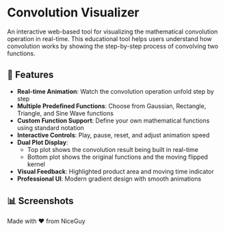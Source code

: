 # Convolution Visualizer

An interactive web-based tool for visualizing the mathematical convolution operation in real-time. This educational tool helps users understand how convolution works by showing the step-by-step process of convolving two functions.

## 🎯 Features

- **Real-time Animation**: Watch the convolution operation unfold step by step
- **Multiple Predefined Functions**: Choose from Gaussian, Rectangle, Triangle, and Sine Wave functions
- **Custom Function Support**: Define your own mathematical functions using standard notation
- **Interactive Controls**: Play, pause, reset, and adjust animation speed
- **Dual Plot Display**: 
  - Top plot shows the convolution result being built in real-time
  - Bottom plot shows the original functions and the moving flipped kernel
- **Visual Feedback**: Highlighted product area and moving time indicator
- **Professional UI**: Modern gradient design with smooth animations

## 📊 Screenshots


Made with ❤️ from NiceGuy